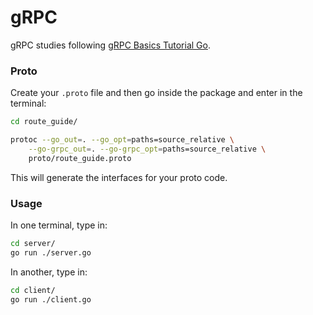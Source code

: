 # gRPC
gRPC studies following [gRPC Basics Tutorial Go](https://grpc.io/docs/languages/go/basics/).

### Proto
Create your ```.proto``` file and then go inside the package and enter in the terminal:
```bash
cd route_guide/
```
```bash
protoc --go_out=. --go_opt=paths=source_relative \
    --go-grpc_out=. --go-grpc_opt=paths=source_relative \
    proto/route_guide.proto
```
This will generate the interfaces for your proto code.

### Usage
In one terminal, type in:
```bash
cd server/
go run ./server.go
```

In another, type in:
```bash
cd client/
go run ./client.go
```